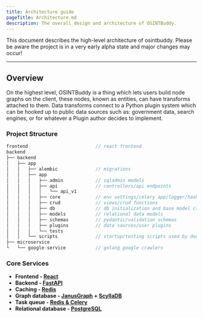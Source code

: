 ```yaml
---
title: Architecture guide
pageTitle: Architecture.md 
description: The overall design and architecture of OSINTBuddy.
---
```


This document describes the high-level architecture of osintbuddy. Please be aware the project is in a very early alpha state and major changes may occur!

---

## Overview

On the highest level, OSINTBuddy is a thing which lets users build node graphs on the client, these nodes, known as entities, can have transforms attached to them. Data transforms connect to a Python plugin system which can be hooked up to public data sources such as: government data, search engines, or for whatever a Plugin author decides to implement.

### Project Structure

```js
frontend                         // react frontend
backend
├── backend
│   ├── app
│   │   ├── alembic              // migrations
│   │   ├── app
│   │   │   ├── admin            // sqladmin models
│   │   │   ├── api              // controllers/api endpoints
│   │   │   │   └── api_v1       
│   │   │   ├── core             // env settings/celery app/logger/hashing
│   │   │   ├── crud             // views/crud functions
│   │   │   ├── db               // db initialization and base model classes
│   │   │   ├── models           // relational data models
│   │   │   ├── schemas          // pydantic/validation schemas
│   │   │   ├── plugins          // data sources/user plugins
│   │   │   └── tests 
│   │   └── scripts              // startup/testing scripts used by docker
├── microservice                 
└   └── google-service           // golang google crawlers
```


### Core Services
  - **Frontend - [React](https://legacy.reactjs.org/docs/getting-started.html)**
  - **Backend - [FastAPI](https://fastapi.tiangolo.com/)**
  - **Caching - [Redis](https://redis.io/docs/)**
  - **Graph database - [JanusGraph](https://janusgraph.org/) + [ScyllaDB](https://www.scylladb.com/)**
  - **Task queue - [Redis & Celery](https://docs.celeryq.dev/en/stable/getting-started/backends-and-brokers/redis.html)**
  - **Relational database - [PostgreSQL](https://www.postgresql.org/docs/)**


